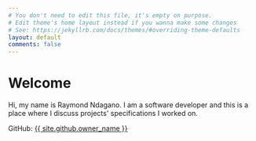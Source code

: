 ```yaml
---
# You don't need to edit this file, it's empty on purpose.
# Edit theme's home layout instead if you wanna make some changes
# See: https://jekyllrb.com/docs/themes/#overriding-theme-defaults
layout: default
comments: false
---
```

# Welcome

Hi, my name is Raymond Ndagano. I am a software developer and this is a place where I discuss projects' specifications I worked on.

GitHub: <a href="{{ site.github.owner_url }}">{{ site.github.owner_name }}</a>
